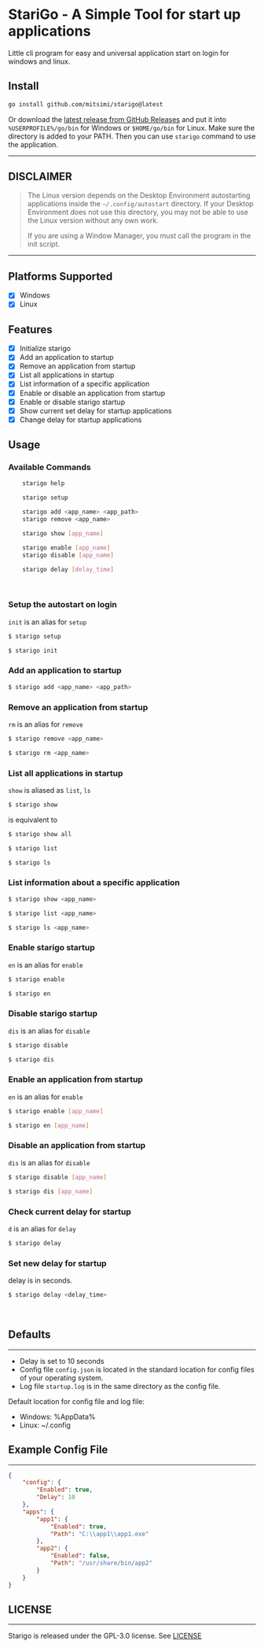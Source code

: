# StariGo - A Simple Tool for start up applications

Little cli program for easy and universal application start on login for windows and linux.

## Install

```sh
go install github.com/mitsimi/starigo@latest
```

Or download the [latest release from GitHub Releases](https://github.com/mitsimi/starigo/releases/latest) and put it into `%USERPROFILE%/go/bin` for Windows or `$HOME/go/bin` for Linux. Make sure the directory is added to your PATH. Then you can use `starigo` command to use the application.

---

## DISCLAIMER

> The Linux version depends on the Desktop Environment autostarting applications inside the `~/.config/autostart` directory. 
> If your Desktop Environment does not use this directory, you may not be able to use the Linux version without any own work. 
>
> If you are using a Window Manager, you must call the program in the init script.

---

## Platforms Supported

- [x] Windows
- [x] Linux

## Features

- [x] Initialize starigo
- [x] Add an application to startup
- [x] Remove an application from startup
- [x] List all applications in startup
- [x] List information of a specific application
- [x] Enable or disable an application from startup
- [x] Enable or disable starigo startup
- [x] Show current set delay for startup applications
- [x] Change delay for startup applications

## Usage

### Available Commands

```sh
    starigo help

    starigo setup

    starigo add <app_name> <app_path>
    starigo remove <app_name>

    starigo show [app_name]

    starigo enable [app_name]
    starigo disable [app_name]

    starigo delay [delay_time]
```

<br/>

### Setup the autostart on login

`init` is an alias for `setup`

```sh
$ starigo setup
```

```sh
$ starigo init
```

### Add an application to startup

```sh
$ starigo add <app_name> <app_path>
```

### Remove an application from startup

`rm` is an alias for `remove`

```sh
$ starigo remove <app_name>
```

```sh
$ starigo rm <app_name>
```

### List all applications in startup

`show` is aliased as `list`, `ls`

```sh
$ starigo show
```
is equivalent to
```sh
$ starigo show all
```

```sh
$ starigo list
```

```sh
$ starigo ls
```



### List information about a specific application

```sh
$ starigo show <app_name>
```

```sh
$ starigo list <app_name>
```

```sh
$ starigo ls <app_name>
```

### Enable starigo startup

`en` is an alias for `enable`

```sh
$ starigo enable
```

```sh
$ starigo en
```

### Disable starigo startup

`dis` is an alias for `disable`

```sh
$ starigo disable
```

```sh
$ starigo dis
```

### Enable an application from startup

`en` is an alias for `enable`

```sh
$ starigo enable [app_name]
```

```sh
$ starigo en [app_name]
```

### Disable an application from startup

`dis` is an alias for `disable`

```sh
$ starigo disable [app_name]
```

```sh
$ starigo dis [app_name]
```


### Check current delay for startup

`d` is an alias for `delay`

```sh
$ starigo delay
```

### Set new delay for startup

delay is in seconds.

```sh
$ starigo delay <delay_time>
```

<br/>

## Defaults
---
- Delay is set to 10 seconds
- Config file `config.json` is located in the standard location for config files of your operating system.
- Log file `startup.log` is in the same directory as the config file.

Default location for config file and log file:
- Windows: %AppData%
- Linux: ~/.config

## Example Config File
---
```json
{
    "config": {
        "Enabled": true,
        "Delay": 10
    },
    "apps": {
        "app1": {
            "Enabled": true,
            "Path": "C:\\app1\\app1.exe"
        },
        "app2": {	
            "Enabled": false,
            "Path": "/usr/share/bin/app2"
        }
    }
}
```

## LICENSE
---
Starigo is released under the GPL-3.0 license. See [LICENSE](https://github.com/mitsimi/starigo/blob/main/LICENSE)

